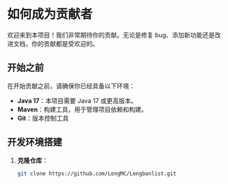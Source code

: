 # 如何成为贡献者

欢迎来到本项目！我们非常期待你的贡献。无论是修复 bug、添加新功能还是改进文档，你的贡献都是受欢迎的。

## 开始之前

在开始贡献之前，请确保你已经具备以下环境：

- **Java 17**：本项目需要 Java 17 或更高版本。
- **Maven**：构建工具，用于管理项目依赖和构建。
- **Git**：版本控制工具

## 开发环境搭建

1. **克隆仓库**：
   ```bash
   git clone https://github.com/LengMC/Lengbanlist.git
